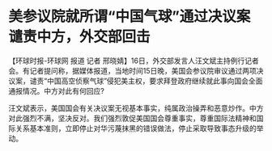 # 美参议院就所谓“中国气球”通过决议案谴责中方，外交部回击

【环球时报-环球网 报道 记者
邢晓婧】16日，外交部发言人汪文斌主持例行记者会。有记者提问称，据媒体报道，当地时间15日晚，美国会参议院审议通过两项决议案，谴责“中国高空侦察气球”侵犯美主权，要求拜登政府继续就此事向国会全面通报情况。中方对此有何回应?

汪文斌表示，美国国会有关决议案无视基本事实，纯属政治操弄和恶意炒作。中方对此强烈不满，坚决反对。我们强烈敦促美国国会尊重事实，尊重国际法精神和国际关系基本准则，立即停止对华污蔑抹黑的错误做法，停止采取导致事态升级的举动。

